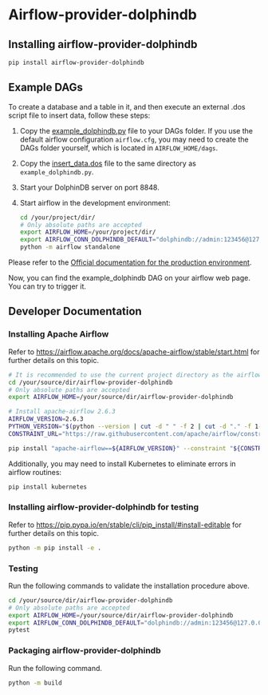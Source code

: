 # Airflow-provider-dolphindb
## Installing airflow-provider-dolphindb



```sh
pip install airflow-provider-dolphindb
```

## Example DAGs

To create a database and a table in it, and then execute an external .dos script file to insert data, follow these steps:

1. Copy the [example_dolphindb.py](https://github.com/dolphindb/airflow-provider-dolphindb/blob/main/example_dags/example_dolphindb.py) file to your DAGs folder. If you use the default airflow configuration `airflow.cfg`, you may need to create the DAGs folder yourself, which is located in `AIRFLOW_HOME/dags`.
1. Copy the [insert_data.dos](https://github.com/dolphindb/airflow-provider-dolphindb/blob/main/example_dags/insert_data.dos) file to the same directory as `example_dolphindb.py`.
1. Start your DolphinDB server on port 8848.
1. Start airflow in the development environment:

    ```sh
    cd /your/project/dir/
    # Only absolute paths are accepted
    export AIRFLOW_HOME=/your/project/dir/
    export AIRFLOW_CONN_DOLPHINDB_DEFAULT="dolphindb://admin:123456@127.0.0.1:8848"
    python -m airflow standalone
    ```

Please refer to the [Official documentation for the production environment](https://airflow.apache.org/docs/apache-airflow/stable/administration-and-deployment/production-deployment.html).

Now, you can find the example_dolphindb DAG on your airflow web page. You can try to trigger it.

## Developer Documentation

### Installing Apache Airflow

Refer to https://airflow.apache.org/docs/apache-airflow/stable/start.html for further details on this topic.

```sh
# It is recommended to use the current project directory as the airflow working directory
cd /your/source/dir/airflow-provider-dolphindb
# Only absolute paths are accepted
export AIRFLOW_HOME=/your/source/dir/airflow-provider-dolphindb

# Install apache-airflow 2.6.3
AIRFLOW_VERSION=2.6.3
PYTHON_VERSION="$(python --version | cut -d " " -f 2 | cut -d "." -f 1-2)"
CONSTRAINT_URL="https://raw.githubusercontent.com/apache/airflow/constraints-${AIRFLOW_VERSION}/constraints-${PYTHON_VERSION}.txt"

pip install "apache-airflow==${AIRFLOW_VERSION}" --constraint "${CONSTRAINT_URL}"
```

Additionally, you may need to install Kubernetes to eliminate errors in airflow routines:

```sh
pip install kubernetes
```

### Installing airflow-provider-dolphindb for testing

Refer to https://pip.pypa.io/en/stable/cli/pip_install/#install-editable for further details on this topic.

```sh
python -m pip install -e .
```

### Testing

Run the following commands to validate the installation procedure above.

```sh
cd /your/source/dir/airflow-provider-dolphindb
# Only absolute paths are accepted
export AIRFLOW_HOME=/your/source/dir/airflow-provider-dolphindb
export AIRFLOW_CONN_DOLPHINDB_DEFAULT="dolphindb://admin:123456@127.0.0.1:8848"
pytest
```

### Packaging airflow-provider-dolphindb

Run the following command.

```sh
python -m build
```
